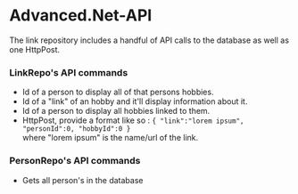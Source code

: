 # Advanced.Net-API
The link repository includes a handful of API calls to the database as well as one HttpPost.

### LinkRepo's API commands
- Id of a person to display all of that persons hobbies.
- Id of a "link" of an hobby and it'll display information about it.
- Id of a person to display all hobbies linked to them.
- HttpPost, provide a format like so : ``` { "link":"lorem ipsum", "personId":0, "hobbyId":0 } ``` <br />
  where "lorem ipsum" is the name/url of the link.
  
### PersonRepo's API commands  
- Gets all person's in the database
  
